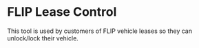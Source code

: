 # FLIP Lease Control

This tool is used by customers of FLIP vehicle leases so they can unlock/lock their vehicle.